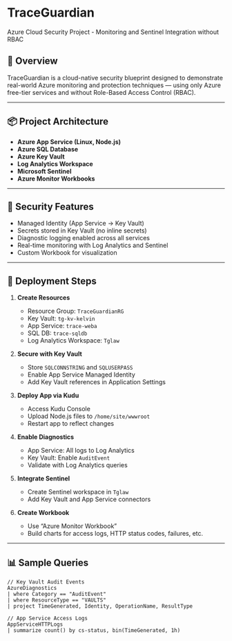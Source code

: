 # TraceGuardian
Azure Cloud Security Project - Monitoring and Sentinel Integration without RBAC

## 🧠 Overview  
TraceGuardian is a cloud-native security blueprint designed to demonstrate real-world Azure monitoring and protection techniques — using only Azure free-tier services and without Role-Based Access Control (RBAC).

---

## 📦 Project Architecture

- **Azure App Service (Linux, Node.js)**
- **Azure SQL Database**
- **Azure Key Vault**
- **Log Analytics Workspace**
- **Microsoft Sentinel**
- **Azure Monitor Workbooks**

---

## 🔐 Security Features

- Managed Identity (App Service → Key Vault)
- Secrets stored in Key Vault (no inline secrets)
- Diagnostic logging enabled across all services
- Real-time monitoring with Log Analytics and Sentinel
- Custom Workbook for visualization

---

## 🚀 Deployment Steps

1. **Create Resources**
   - Resource Group: `TraceGuardianRG`
   - Key Vault: `tg-kv-kelvin`
   - App Service: `trace-weba`
   - SQL DB: `trace-sqldb`
   - Log Analytics Workspace: `Tglaw`

2. **Secure with Key Vault**
   - Store `SQLCONNSTRING` and `SQLUSERPASS`
   - Enable App Service Managed Identity
   - Add Key Vault references in Application Settings

3. **Deploy App via Kudu**
   - Access Kudu Console
   - Upload Node.js files to `/home/site/wwwroot`
   - Restart app to reflect changes

4. **Enable Diagnostics**
   - App Service: All logs to Log Analytics
   - Key Vault: Enable `AuditEvent`
   - Validate with Log Analytics queries

5. **Integrate Sentinel**
   - Create Sentinel workspace in `Tglaw`
   - Add Key Vault and App Service connectors

6. **Create Workbook**
   - Use “Azure Monitor Workbook”
   - Build charts for access logs, HTTP status codes, failures, etc.

---

## 📊 Sample Queries

```kusto
// Key Vault Audit Events
AzureDiagnostics
| where Category == "AuditEvent"
| where ResourceType == "VAULTS"
| project TimeGenerated, Identity, OperationName, ResultType

// App Service Access Logs
AppServiceHTTPLogs
| summarize count() by cs-status, bin(TimeGenerated, 1h)
